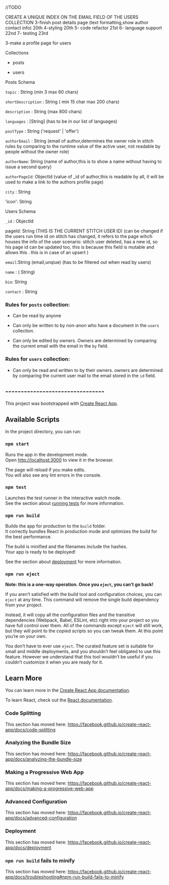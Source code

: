 //TODO 

CREATE A UNIQUE INDEX ON THE EMAIL FIELD OF THE USERS COLLECTION
3-finish post details page (text formatting,show author contact info) 20th 
4-styling 20th
5- code refactor 21st
6- language support 22nd
7- testing 23rd

3-make a profile page for users

 


Collections 

* posts

* users

Posts Schema

`topic` : String (min 3 max 60 chars)

`shortDescription` : String ( min 15 char max 200 chars)

`description` : String (max 800 chars)

`languages` : [String] (has to be in our list of languages)

`postType` :  String ('request' | 'offer')

`authorEmail` : String (email of author,determines the owner role in stitch rules
by comparing to the runtime value of the active user, not readable by people without the owner role)

`authorName`: String (name of author,this is to show a name without having to issue a second query)

`authorPageId`: ObjectId (value of _id of author,this is readable by all, it will be used to make a link to the authors profile page)

`city` : String

<!-- `likes` : int (default 0 ) -->

'icon': String

Users Schema

`_id` : ObjectId

pageId: String (THIS IS THE CURRENT STITCH USER ID) (can be changed if the users run time id  on stitch has changed,
it refers to the page wihch houses the info of the user
scenario: stitch user deleted, has a new id, so his page id can be updated too,
this is because this field is mutable and allows this . this is in case of an upsert )

`email`:String (email,unqiue) (has to be filtered out when read by users)

`name` : ( String)

`bio`: String

`contact` : String


### Rules for `posts` collection:

* Can be read by anyone

* Can only be written to by non-anon who have a document in the `users` collection.

* Can only be edited by owners. Owners are determined by comparing the current email with the email in the `by` field.

### Rules for `users` collection:

* Can only be read and written to by their owners.
owners are determined by comparing the current user mail to the email stored in the `id` field.

## --------------------------------

This project was bootstrapped with [Create React App](https://github.com/facebook/create-react-app).

## Available Scripts

In the project directory, you can run:

### `npm start`

Runs the app in the development mode.<br>
Open [http://localhost:3000](http://localhost:3000) to view it in the browser.

The page will reload if you make edits.<br>
You will also see any lint errors in the console.

### `npm test`

Launches the test runner in the interactive watch mode.<br>
See the section about [running tests](https://facebook.github.io/create-react-app/docs/running-tests) for more information.

### `npm run build`

Builds the app for production to the `build` folder.<br>
It correctly bundles React in production mode and optimizes the build for the best performance.

The build is minified and the filenames include the hashes.<br>
Your app is ready to be deployed!

See the section about [deployment](https://facebook.github.io/create-react-app/docs/deployment) for more information.

### `npm run eject`

**Note: this is a one-way operation. Once you `eject`, you can’t go back!**

If you aren’t satisfied with the build tool and configuration choices, you can `eject` at any time. This command will remove the single build dependency from your project.

Instead, it will copy all the configuration files and the transitive dependencies (Webpack, Babel, ESLint, etc) right into your project so you have full control over them. All of the commands except `eject` will still work, but they will point to the copied scripts so you can tweak them. At this point you’re on your own.

You don’t have to ever use `eject`. The curated feature set is suitable for small and middle deployments, and you shouldn’t feel obligated to use this feature. However we understand that this tool wouldn’t be useful if you couldn’t customize it when you are ready for it.

## Learn More

You can learn more in the [Create React App documentation](https://facebook.github.io/create-react-app/docs/getting-started).

To learn React, check out the [React documentation](https://reactjs.org/).

### Code Splitting

This section has moved here: https://facebook.github.io/create-react-app/docs/code-splitting

### Analyzing the Bundle Size

This section has moved here: https://facebook.github.io/create-react-app/docs/analyzing-the-bundle-size

### Making a Progressive Web App

This section has moved here: https://facebook.github.io/create-react-app/docs/making-a-progressive-web-app

### Advanced Configuration

This section has moved here: https://facebook.github.io/create-react-app/docs/advanced-configuration

### Deployment

This section has moved here: https://facebook.github.io/create-react-app/docs/deployment

### `npm run build` fails to minify

This section has moved here: https://facebook.github.io/create-react-app/docs/troubleshooting#npm-run-build-fails-to-minify
